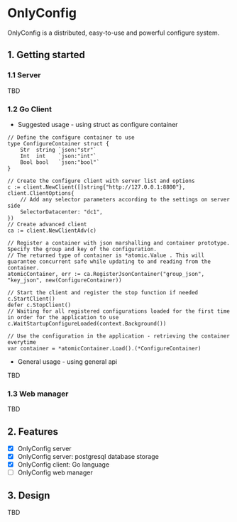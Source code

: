 # OnlyConfig

OnlyConfig is a distributed, easy-to-use and powerful configure system.

## 1. Getting started

### 1.1 Server

TBD

### 1.2 Go Client

* Suggested usage - using struct as configure container

```text
// Define the configure container to use
type ConfigureContainer struct {
	Str  string `json:"str"`
	Int  int    `json:"int"`
	Bool bool   `json:"bool"`
}

// Create the configure client with server list and options
c := client.NewClient([]string{"http://127.0.0.1:8800"}, client.ClientOptions{
	// Add any selector parameters according to the settings on server side
	SelectorDatacenter: "dc1",
})
// Create advanced client
ca := client.NewClientAdv(c)

// Register a container with json marshalling and container prototype. Specify the group and key of the configuration.
// The returned type of container is *atomic.Value . This will guarantee concurrent safe while updating to and reading from the container.
atomicContainer, err := ca.RegisterJsonContainer("group_json", "key_json", new(ConfigureContainer))

// Start the client and register the stop function if needed
c.StartClient()
defer c.StopClient()
// Waiting for all registered configurations loaded for the first time in order for the application to use
c.WaitStartupConfigureLoaded(context.Background())

// Use the configuration in the application - retrieving the container everytime
var container = *atomicContainer.Load().(*ConfigureContainer)
```

* General usage - using general api

TBD

### 1.3 Web manager

TBD

## 2. Features

* [x] OnlyConfig server
* [x] OnlyConfig server: postgresql database storage
* [x] OnlyConfig client: Go language
* [ ] OnlyConfig web manager

## 3. Design

TBD
